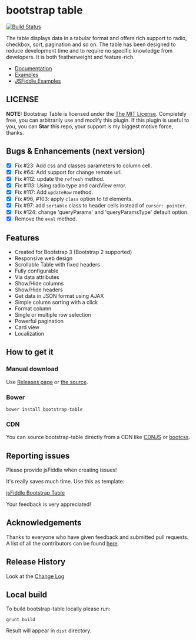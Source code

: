 # bootstrap table

[![Build Status](https://travis-ci.org/wenzhixin/bootstrap-table.png)](https://travis-ci.org/wenzhixin/bootstrap-table)

The table displays data in a tabular format and offers rich support to radio, checkbox, sort, pagination and so on. The table has been designed to reduce development time and to require no specific knowledge from developers. It is both featherweight and feature-rich.

* [Documentation](http://wenzhixin.net.cn/p/bootstrap-table/docs/documentation.html)
* [Examples](http://wenzhixin.net.cn/p/bootstrap-table/docs/examples.html)
* [JSFiddle Examples](https://github.com/wenzhixin/bootstrap-table/blob/master/docs/jsfiddle-examples.md)


## LICENSE

**NOTE:** Bootstrap Table is licensed under the [The MIT License](https://github.com/wenzhixin/bootstrap-table/blob/master/LICENSE). Completely free, you can arbitrarily use and modify this plugin. If this plugin is useful to you, you can **Star** this repo, your support is my biggest motive force, thanks.

## Bugs & Enhancements (next version)

- [x] Fix #23: Add css and classes parameters to column cell.
- [x] Fix #64: Add support for change remote url.
- [x] Fix #112: update the `refresh` method.
- [x] Fix #113: Using radio type and cardView error.
- [x] Fix #117: Add `updateRow` method.
- [x] Fix #96, #103: apply `class` option to td elements.
- [x] Fix #97: add `sortable` class to header cells instead of `cursor: pointer`.
- [x] Fix #124: change 'queryParams' and 'queryParamsType' default option.
- [x] Remove the `eval` method.

## Features

* Created for Bootstrap 3 (Bootstrap 2 supported)
* Responsive web design
* Scrollable Table with fixed headers
* Fully configurable
* Via data attributes
* Show/Hide columns
* Show/Hide headers
* Get data in JSON format using AJAX
* Simple column sorting with a click
* Format column
* Single or multiple row selection
* Powerful pagination
* Card view
* Localization

## How to get it

### Manual download

Use [Releases page](https://github.com/wenzhixin/bootstrap-table/releases) or [the source](https://github.com/wenzhixin/bootstrap-table/archive/master.zip).

### Bower

```
bower install bootstrap-table
```

### CDN

You can source bootstrap-table directly from a CDN like [CDNJS](http://www.cdnjs.com/libraries/bootstrap-table) or [bootcss](http://open.bootcss.com/bootstrap-table/).

## Reporting issues

Please provide jsFiddle when creating issues!

It's really saves much time. Use this as template:

[jsFiddle Bootstrap Table](http://jsfiddle.net/8svjf80g/1/)

Your feedback is very appreciated!

## Acknowledgements

Thanks to everyone who have given feedback and submitted pull requests. A list of all the contributors can be found [here](https://github.com/wenzhixin/bootstrap-table/blob/master/CONTRIBUTORS.md).

## Release History

Look at the [Change Log](https://github.com/wenzhixin/bootstrap-table/blob/master/CHANGELOG.md)

## Local build

To build bootstrap-table locally please run:

```
grunt build
```

Result will appear in `dist` directory.
